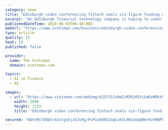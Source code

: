 ```yaml
---
category: news
title: "Edinburgh video conferencing fintech seals six-figure funding despite Covid complexities"
excerpt: "An Edinburgh financial technology company is hoping to usher in a new age of “digital client service” for professional advisers after securing a six-figure funding injection."
publishedDateTime: 2020-06-03T06:40:00Z
webUrl: "https://www.scotsman.com/business/edinburgh-video-conferencing-fintech-seals-six-figure-funding-despite-covid-complexities-2871808"
type: article
quality: 15
heat: 15
published: false

provider:
  name: The Scotsman
  domain: scotsman.com

topics:
  - AI in Finance
  - AI

images:
  - url: "https://www.scotsman.com/webimg/b25lY21zOmZiM2RiM2ViLWQzMDktNDUyNC1hN2ZmLTcyZTU0NjI2OWQ4MDo4MmI2M2Y3Yi0wYmRmLTQxNjEtOTZlZC1jMzAzNWQwODA1YWE=.jpg"
    width: 2000
    height: 1333
    title: "Edinburgh video conferencing fintech seals six-figure funding despite Covid complexities"

secured: "AOtnMj7D9A5r4IotgsEj1k3sRg/PvP1x8d921GqCvk5LXWJuUqQNmrKv90NPhiKNF7EP6jOL4Uaj4Vvz/1O4MTZxR1XpedYrooW1rV16qz9BdrGMlToOaduecD0wN4IJcCnZO0jeJlN2jIbJhZPV11+qlz1JLL+mIrRl0fu2KgRTn5lKR9Zl+q+SGfoZIJs4aSF5xwF7YEw7BS+sV4Uav/TUOamgoz+8BmrO1gVfESzxTJ5GJb/njFIckOqHznETo6RGeBwd58+fVzN4H+oj0AwKxeKbDGZ13dNGYAgf5ZJ9RYDdGjRDebwxwEHeJZ3q;2x6Dm9A3KxOyct0RPanAkQ=="
---
```


